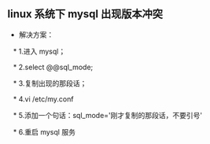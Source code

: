  ## linux 系统下 mysql 出现版本冲突
 * 解决方案：
    
    * 1.进入 mysql；
    
    * 2.select @@sql_mode;
    
    * 3.复制出现的那段话；
    
    * 4.vi /etc/my.conf
    
    * 5.添加一个句话：sql_mode='刚才复制的那段话，不要引号'
    
    * 6.重启 mysql 服务

